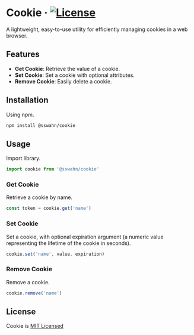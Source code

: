 # Cookie · [![License](https://img.shields.io/badge/License-MIT-blue.svg)](https://github.com/sswahn/cookie/blob/main/LICENSE)
A lightweight, easy-to-use utility for efficiently managing cookies in a web browser.  

## Features
- **Get Cookie**: Retrieve the value of a cookie.
- **Set Cookie**: Set a cookie with optional attributes.
- **Remove Cookie**: Easily delete a cookie.  

## Installation
Using npm.
```bash
npm install @sswahn/cookie
```

## Usage  
Import library.  
```javascript
import cookie from '@sswahn/cookie'
```

### Get Cookie  
Retrieve a cookie by name.  
```javascript
const token = cookie.get('name')
```

### Set Cookie  
Set a cookie, with optional expiration argument (a numeric value representing the lifetime of the cookie in seconds).  
```javascript
cookie.set('name', value, expiration)
```

### Remove Cookie  
Remove a cookie.  
```javascript
cookie.remove('name')
```

## License
Cookie is [MIT Licensed](https://github.com/sswahn/cookie/blob/main/LICENSE)
